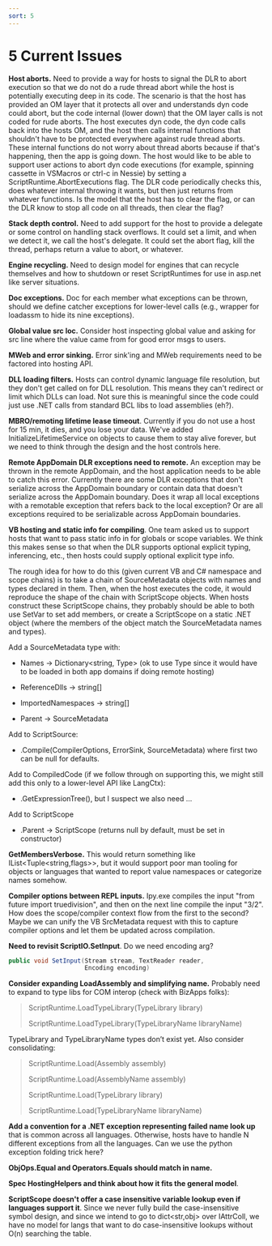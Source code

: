 ```yaml
---
sort: 5
---
```


# 5 Current Issues

**Host aborts.** Need to provide a way for hosts to signal the DLR to abort execution so that we do not do a rude thread abort while the host is potentially executing deep in its code. The scenario is that the host has provided an OM layer that it protects all over and understands dyn code could abort, but the code internal (lower down) that the OM layer calls is not coded for rude aborts. The host executes dyn code, the dyn code calls back into the hosts OM, and the host then calls internal functions that shouldn't have to be protected everywhere against rude thread aborts. These internal functions do not worry about thread aborts because if that's happening, then the app is going down. The host would like to be able to support user actions to abort dyn code executions (for example, spinning cassette in VSMacros or ctrl-c in Nessie) by setting a ScriptRuntime.AbortExecutions flag. The DLR code periodically checks this, does whatever internal throwing it wants, but then just returns from whatever functions. Is the model that the host has to clear the flag, or can the DLR know to stop all code on all threads, then clear the flag?

**Stack depth control.** Need to add support for the host to provide a delegate or some control on handling stack overflows. It could set a limit, and when we detect it, we call the host's delegate. It could set the abort flag, kill the thread, perhaps return a value to abort, or whatever.

**Engine recycling.** Need to design model for engines that can recycle themselves and how to shutdown or reset ScriptRuntimes for use in asp.net like server situations.

**Doc exceptions.** Doc for each member what exceptions can be thrown, should we define catcher exceptions for lower-level calls (e.g., wrapper for loadassm to hide its nine exceptions).

**Global value src loc.** Consider host inspecting global value and asking for src line where the value came from for good error msgs to users.

**MWeb and error sinking.** Error sink'ing and MWeb requirements need to be factored into hosting API.

**DLL loading filters.** Hosts can control dynamic language file resolution, but they don't get called on for DLL resolution. This means they can't redirect or limit which DLLs can load. Not sure this is meaningful since the code could just use .NET calls from standard BCL libs to load assemblies (eh?).

**MBRO/remoting lifetime lease timeout**. Currently if you do not use a host for 15 min, it dies, and you lose your data. We've added InitializeLifetimeService on objects to cause them to stay alive forever, but we need to think through the design and the host controls here.

**Remote AppDomain DLR exceptions need to remote.** An exception may be thrown in the remote AppDomain, and the host application needs to be able to catch this error. Currently there are some DLR exceptions that don't serialize across the AppDomain boundary or contain data that doesn't serialize across the AppDomain boundary. Does it wrap all local exceptions with a remotable exception that refers back to the local exception? Or are all exceptions required to be serializable across AppDomain boundaries.

**VB hosting and static info for compiling**. One team asked us to support hosts that want to pass static info in for globals or scope variables. We think this makes sense so that when the DLR supports optional explicit typing, inferencing, etc., then hosts could supply optional explicit type info.

The rough idea for how to do this (given current VB and C\# namespace and scope chains) is to take a chain of SourceMetadata objects with names and types declared in them. Then, when the host executes the code, it would reproduce the shape of the chain with ScriptScope objects. When hosts construct these ScriptScope chains, they probably should be able to both use SetVar to set add members, or create a ScriptScope on a static .NET object (where the members of the object match the SourceMetadata names and types).

Add a SourceMetadata type with:

- Names -\> Dictionary\<string, Type\> (ok to use Type since it would have to be loaded in both app domains if doing remote hosting)

- ReferenceDlls -\> string\[\]

- ImportedNamespaces -\> string\[\]

- Parent -\> SourceMetadata

Add to ScriptSource:

- .Compile(CompilerOptions, ErrorSink, SourceMetadata) where first two can be null for defaults.

Add to CompiledCode (if we follow through on supporting this, we might still add this only to a lower-level API like LangCtx):

- .GetExpressionTree(), but I suspect we also need ...

Add to ScriptScope

- .Parent -\> ScriptScope (returns null by default, must be set in constructor)

**GetMembersVerbose.** This would return something like IList\<Tuple\<string,flags\>\>, but it would support poor man tooling for objects or languages that wanted to report value namespaces or categorize names somehow.

**Compiler options between REPL inputs.** Ipy.exe compiles the input "from future import truedivision", and then on the next line compile the input "3/2". How does the scope/compiler context flow from the first to the second? Maybe we can unify the VB SrcMetadata request with this to capture compiler options and let them be updated across compilation.

**Need to revisit ScriptIO.SetInput**. Do we need encoding arg?

``` csharp
public void SetInput(Stream stream, TextReader reader, 
                     Encoding encoding) 
```

**Consider expanding LoadAssembly and simplifying name.** Probably need to expand to type libs for COM interop (check with BizApps folks):

> ScriptRuntime.LoadTypeLibrary(TypeLibrary library)
>
> ScriptRuntime.LoadTypeLibrary(TypeLibraryName libraryName)

TypeLibrary and TypeLibraryName types don’t exist yet. Also consider consolidating:

> ScriptRuntime.Load(Assembly assembly)
>
> ScriptRuntime.Load(AssemblyName assembly)
>
> ScriptRuntime.Load(TypeLibrary library)
>
> ScriptRuntime.Load(TypeLibraryName libraryName)

**Add a convention for a .NET exception representing failed name look up** that is common across all languages. Otherwise, hosts have to handle N different exceptions from all the languages. Can we use the python exception folding trick here?

**ObjOps.Equal and Operators.Equals should match in name.**

**Spec HostingHelpers and think about how it fits the general model**.

**ScriptScope doesn't offer a case insensitive variable lookup even if languages support it**. Since we never fully build the case-insensitive symbol design, and since we intend to go to dict\<str,obj\> over IAttrColl, we have no model for langs that want to do case-insensitive lookups without O(n) searching the table.
